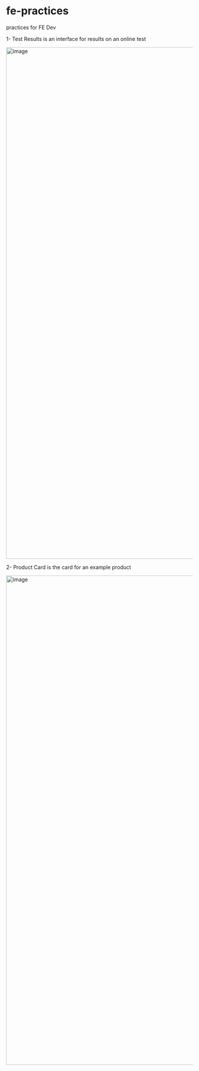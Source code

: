 # fe-practices
practices for FE Dev

1- Test Results is an interface for results on an online test

<img width="1378" alt="image" src="https://user-images.githubusercontent.com/74630874/224542995-fbdfc46b-a563-419e-9a01-a3c5139a4b2b.png">

2- Product Card is the card for an example product

<img width="1318" alt="image" src="https://user-images.githubusercontent.com/74630874/224552885-1ee492a6-68b5-4310-874e-f8a205aa67cb.png">
